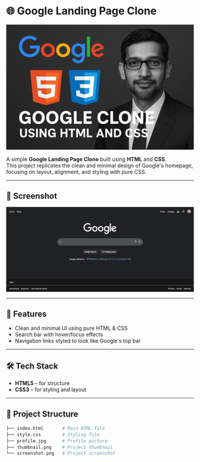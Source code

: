 # 🌐 Google Landing Page Clone

![Project Thumbnail](./thumbnail.jpg)  

A simple **Google Landing Page Clone** built using **HTML** and **CSS**.  
This project replicates the clean and minimal design of Google's homepage, focusing on layout, alignment, and styling with pure CSS.

---

## 📸 Screenshot
![Google Clone Screenshot](./screenshot.png)  

---

## 🚀 Features
- Clean and minimal UI using pure HTML & CSS  
- Search bar with hover/focus effects  
- Navigation links styled to look like Google's top bar  

---

## 🛠️ Tech Stack
- **HTML5** – for structure  
- **CSS3** – for styling and layout  

---

## 📂 Project Structure
```bash
├── index.html       # Main HTML file
├── style.css        # Styling file
├── profile.jpg      # Profile picture
├── thumbnail.png    # Project thumbnail
└── screenshot.png   # Project screenshot
